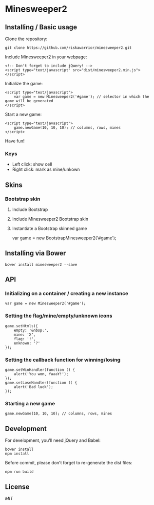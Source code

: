 Minesweeper2
============


Installing / Basic usage
------------------------

Clone the repository:

    git clone https://github.com/riskawarrior/minesweeper2.git

Include Minesweeper2 in your webpage:

    <!-- Don't forget to include jQuery! -->
    <script type="text/javascript" src="dist/minesweeper2.min.js"></script>

Initialize the game:

    <script type="text/javascript">
        var game = new Minesweeper2('#game'); // selector in which the game will be generated
    </script>

Start a new game:

    <script type="text/javascript">
        game.newGame(10, 10, 10); // columns, rows, mines
    </script>

Have fun!

### Keys

* Left click: show cell
* Right click: mark as mine/unkown


Skins
-----

### Bootstrap skin

1. Include Bootstrap
2. Include Minesweeper2 Bootstrap skin

    <link rel="stylesheet" href="skins/bootstrap/bootstrap.css"/>

3. Instantiate a Bootstrap skinned game

    var game = new BootstrapMinesweeper2('#game');


Installing via Bower
--------------------

    bower install minesweeper2 --save


API
---

### Initializing on a container / creating a new instance

    var game = new Minesweeper2('#game');

### Setting the flag/mine/empty/unknown icons

    game.setHtmls({
        empty: '&nbsp;',
        mine: 'X',
        flag: '!',
        unknown: '?'
    });

### Setting the callback function for winning/losing

    game.setWinHandler(function () {
        alert('You won, YaaaY!');
    });
    game.setLoseHandler(function () {
        alert('Bad luck');
    });

### Starting a new game

    game.newGame(10, 10, 10); // columns, rows, mines


Development
-----------

For development, you'll need jQuery and Babel:

    bower install
    npm install

Before commit, please don't forget to re-generate the dist files:

    npm run build


License
-------

*MIT*
